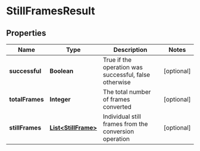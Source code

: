 
# StillFramesResult

## Properties
Name | Type | Description | Notes
------------ | ------------- | ------------- | -------------
**successful** | **Boolean** | True if the operation was successful, false otherwise |  [optional]
**totalFrames** | **Integer** | The total number of frames converted |  [optional]
**stillFrames** | [**List&lt;StillFrame&gt;**](StillFrame.md) | Individual still frames from the conversion operation |  [optional]



